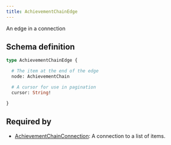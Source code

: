 ```yaml
---
title: AchievementChainEdge
---
```


An edge in a connection

## Schema definition
```graphql
type AchievementChainEdge {

  # The item at the end of the edge
  node: AchievementChain 

  # A cursor for use in pagination
  cursor: String! 

}
```
## Required by
* [AchievementChainConnection](graphql/schema/achievementchainconnection.md): A connection to a list of items.
